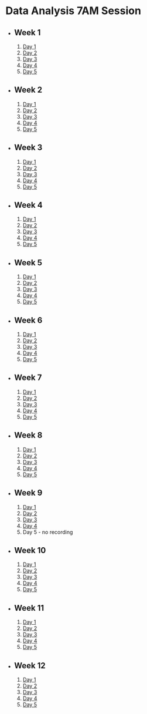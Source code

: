 # Data Analysis 7AM Session

- ## Week 1

   1. [Day 1](https://web.facebook.com/iCodeguru/videos/1021133302279714)
   2. [Day 2](https://www.facebook.com/iCodeguru/videos/2507327502779773)
   3. [Day 3](https://www.facebook.com/watch/live/?ref=watch_permalink&v=896836132173299)
   4. [Day 4](https://www.facebook.com/iCodeguru/videos/905630147536192)
   5. [Day 5](https://www.facebook.com/iCodeguru/videos/1550043255839595)

- ## Week 2

   1. [Day 1](https://www.facebook.com/iCodeguru/videos/7473341079345722)
   2. [Day 2](https://www.facebook.com/iCodeguru/videos/1085362929264578)
   3. [Day 3](https://www.facebook.com/iCodeguru/videos/974793610740099)
   4. [Day 4](https://www.facebook.com/iCodeguru/videos/227069137112948)
   5. [Day 5](https://www.facebook.com/iCodeguru/videos/244762031976720)

- ## Week 3

   1. [Day 1](https://www.facebook.com/iCodeguru/videos/382487504257550)
   2. [Day 2](https://www.facebook.com/iCodeguru/videos/1544866429604720)
   3. [Day 3](https://www.facebook.com/iCodeguru/videos/397974156021701)
   4. [Day 4](https://www.facebook.com/iCodeguru/videos/897143462047670)
   5. [Day 5](https://web.facebook.com/iCodeguru/videos/726222996141126)

- ## Week 4

   1. [Day 1](https://web.facebook.com/iCodeguru/videos/6754014624708761)
   2. [Day 2](https://www.facebook.com/iCodeguru/videos/1504099793489649)
   3. [Day 3](https://www.facebook.com/iCodeguru/videos/698713585721504)
   4. [Day 4](https://www.facebook.com/iCodeguru/videos/1407485616520706)
   5. [Day 5](https://www.facebook.com/iCodeguru/videos/293576270371840)

- ## Week 5

   1. [Day 1](https://www.facebook.com/iCodeguru/videos/1043805770038461)
   2. [Day 2](https://www.facebook.com/iCodeguru/videos/416989024014795)
   3. [Day 3](https://www.facebook.com/iCodeguru/videos/376720778300199)
   4. [Day 4](https://www.facebook.com/iCodeguru/videos/914637456999916)
   5. [Day 5](https://www.facebook.com/iCodeguru/videos/326276503091222)

- ## Week 6

   1. [Day 1](https://www.facebook.com/iCodeguru/videos/2130491337313648)
   2. [Day 2](https://www.facebook.com/iCodeguru/videos/1574637873389405)
   3. [Day 3](https://www.facebook.com/iCodeguru/videos/1797278647383446)
   4. [Day 4](https://www.facebook.com/iCodeguru/videos/936178581188333)
   5. [Day 5](https://www.facebook.com/iCodeguru/videos/889410746198609)

- ## Week 7

   1. [Day 1]()
   2. [Day 2](https://www.facebook.com/iCodeguru/videos/413338894422589)
   3. [Day 3](https://www.facebook.com/iCodeguru/videos/263732496758642)
   4. [Day 4](https://www.facebook.com/iCodeguru/videos/748008214101486)
   5. [Day 5](https://www.facebook.com/iCodeguru/videos/1067065744363677)

- ## Week 8

   1. [Day 1](https://www.facebook.com/iCodeguru/videos/1112202013261865)
   2. [Day 2](https://www.facebook.com/iCodeguru/videos/1329868997696828)
   3. [Day 3](https://www.facebook.com/iCodeguru/videos/1540831893158729)
   4. [Day 4](https://www.facebook.com/iCodeguru/videos/697479912580784)
   5. [Day 5]()

- ## Week 9

   1. [Day 1](https://www.facebook.com/iCodeguru/videos/357888710481342)
   2. [Day 2]()
   3. [Day 3](https://www.facebook.com/iCodeguru/videos/1119673052375999)
   4. [Day 4](https://www.facebook.com/iCodeguru/videos/2691977510943293)
   5. Day 5 - no recording

- ## Week 10

   1. [Day 1](https://www.facebook.com/iCodeguru/videos/3634681186788488)
   2. [Day 2](https://www.facebook.com/iCodeguru/videos/1512443535994804)
   3. [Day 3](https://www.facebook.com/iCodeguru/videos/925544109103862)
   4. [Day 4](https://www.facebook.com/iCodeguru/videos/787940353179241)
   5. [Day 5](https://www.facebook.com/iCodeguru/videos/422503867107591)

- ## Week 11

   1. [Day 1](https://www.facebook.com/iCodeguru/videos/3266586306984406)
   2. [Day 2](https://www.facebook.com/iCodeguru/videos/420295433749077)
   3. [Day 3]()
   4. [Day 4](https://www.facebook.com/iCodeguru/videos/966650938205359)
   5. [Day 5](https://www.facebook.com/iCodeguru/videos/7194160624008590)

- ## Week 12

   1. [Day 1](https://www.facebook.com/iCodeguru/videos/356706934026505)
   2. [Day 2](https://www.facebook.com/iCodeguru/videos/1409444476598074)
   3. [Day 3](https://www.facebook.com/iCodeguru/videos/1166357657693096)
   4. [Day 4]()
   5. [Day 5]()

<!-- - ## Week

   1. [Day 1]()
   2. [Day 2]()
   3. [Day 3]()
   4. [Day 4]()
   5. [Day 5]() -->